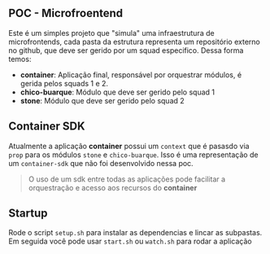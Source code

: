 ## POC - Microfroentend
Este é um simples projeto que "simula" uma infraestrutura de microfrontends, cada pasta da estrutura representa um repositório externo no github, que deve ser gerido por um squad especifico. Dessa forma temos:

- **container**: Aplicação final, responsável por orquestrar módulos, é gerida pelos squads 1 e 2.
- **chico-buarque**: Módulo que deve ser gerido pelo squad 1
- **stone**: Módulo que deve ser gerido pelo squad 2

## Container SDK
Atualmente a aplicação **container** possui um `context` que é pasasdo via `prop` para os módulos `stone` e `chico-buarque`. Isso é uma representação de um `container-sdk` que não foi desenvolvido nessa poc. 
>O uso de um sdk entre todas as aplicações pode facilitar a orquestração e acesso aos recursos do **container**

## Startup
Rode o script `setup.sh` para instalar as dependencias e lincar as subpastas.
Em seguida você pode usar `start.sh` ou `watch.sh` para rodar a aplicação
